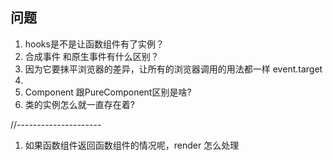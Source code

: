 ## 问题
1. hooks是不是让函数组件有了实例？
2. 合成事件 和原生事件有什么区别？
  1. 因为它要抹平浏览器的差异，让所有的浏览器调用的用法都一样  event.target 
  2. 
3. Component 跟PureComponent区别是啥?
4. 类的实例怎么就一直存在着?

//---------------------
1. 如果函数组件返回函数组件的情况呢，render 怎么处理